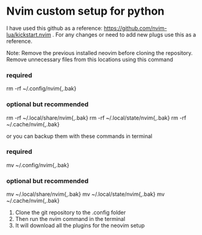 # Nvim custom setup for python
I have used this github as a reference: https://github.com/nvim-lua/kickstart.nvim . For any changes or need to add new plugs use this as a reference.

Note: Remove the previous installed neovim before cloning the repository. 
Remove unnecessary files from this locations using this command


### required
rm -rf ~/.config/nvim{,.bak}

### optional but recommended
rm -rf ~/.local/share/nvim{,.bak}
rm -rf ~/.local/state/nvim{,.bak}
rm -rf ~/.cache/nvim{,.bak}


or you can backup them with these commands in terminal

### required
mv ~/.config/nvim{,.bak}

### optional but recommended
mv ~/.local/share/nvim{,.bak}
mv ~/.local/state/nvim{,.bak}
mv ~/.cache/nvim{,.bak}


1. Clone the git repository to the .config folder
2. Then run the nvim command in the terminal
3. It will download all the plugins for the neovim setup
